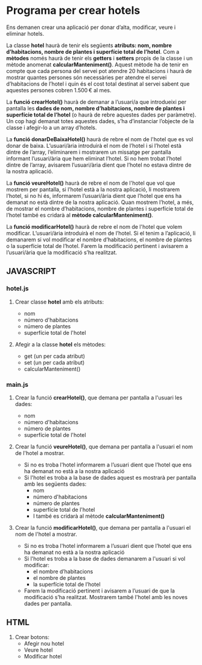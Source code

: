 # Programa per crear hotels

Ens demanen crear una aplicació per donar d’alta, modificar, veure i eliminar hotels.

La classe **hotel** haurà de tenir els següents **atributs: nom, nombre d’habitacions, nombre de plantes i superfície total de l’hotel**. Com a **mètodes** només haurà de tenir els **getters** i **setters** propis de la classe i un mètode anomenat **calcularManteniment()**. Aquest mètode ha de tenir en compte que cada persona del servei pot atendre 20 habitacions i haurà de mostrar quantes persones són necessàries per atendre el servei d’habitacions de l’hotel i quin és el cost total destinat al servei sabent que aquestes persones cobren 1.500 € al mes. 

La **funció crearHotel()** haurà de demanar a l’usuari/a que introdueixi per pantalla les **dades de nom, nombre d’habitacions, nombre de plantes i superfície total de l’hotel** (o haurà de rebre aquestes dades per paràmetre). Un cop hagi demanat totes aquestes dades, s’ha d’instanciar l’objecte de la classe i afegir-lo a un array d’hotels.

La **funció donarDeBaixaHotel()** haurà de rebre el nom de l'hotel que es vol donar de baixa. L’usuari/ària introduirà el nom de l’hotel i si l’hotel està dintre de l’array, l’eliminarem i mostrarem un missatge per pantalla informant l’usuari/ària que hem eliminat l’hotel. Si no hem trobat l’hotel dintre de l’array, avisarem l’usuari/ària dient que l’hotel no estava dintre de la nostra aplicació.

La **funció veureHotel()** haurà de rebre el nom de l'hotel que vol que mostrem per pantalla, si l’hotel està a la nostra aplicació, li mostrarem l’hotel, si no hi és, informarem l’usuari/ària dient que l’hotel que ens ha demanat no està dintre de la nostra aplicació. Quan mostrem l’hotel, a més, de mostrar el nombre d’habitacions, nombre de plantes i superfície total de l’hotel també es cridarà al **mètode calcularManteniment()**.

La **funció modificarHotel()** haurà de rebre el nom de l'hotel que volem modificar. L’usuari/ària introduirà el nom de l’hotel. Si el tenim a l’aplicació, li demanarem si vol modificar el nombre d’habitacions, el nombre de plantes o la superfície total de l’hotel. Farem la modificació pertinent i avisarem a l’usuari/ària que la modificació s’ha realitzat.


## JAVASCRIPT

### hotel.js

1. Crear classe **hotel** amb els atributs:
    - nom
    - número d'habitacions
    - número de plantes
    - superfície total de l'hotel

2. Afegir a la classe **hotel** els mètodes:
    - get (un per cada atribut)
    - set (un per cada atribut)
    - calcularManteniment()

### main.js

1. Crear la funció **crearHotel()**, que demana per pantalla a l'usuari les dades:
    - nom
    - número d'habitacions
    - número de plantes
    - superfície total de l'hotel

2. Crear la funció **veureHotel()**, que demana per pantalla a l'usuari el nom de l'hotel a mostrar.
    - Si no es troba l'hotel informarem a l’usuari dient que l’hotel que ens ha demanat no està a la nostra aplicació
    - Si l'hotel es troba a la base de dades aquest es mostrarà per pantalla amb les següents dades:
        - nom
        - número d'habitacions
        - número de plantes
        - superfície total de l'hotel
        - I també es cridarà al mètode **calcularManteniment()**

3. Crear la funció **modificarHotel()**, que demana per pantalla a l'usuari el nom de l'hotel a mostrar.
    - Si no es troba l'hotel informarem a l’usuari dient que l’hotel que ens ha demanat no està a la nostra aplicació
    - Si l'hotel es troba a la base de dades demanarem a l'usuari si vol modificar:
        - el nombre d’habitacions
        - el nombre de plantes
        - la superfície total de l’hotel
    - Farem la modificació pertinent i avisarem a l’usuari de que la modificació s’ha realitzat. Mostrarem també l'hotel amb les noves dades per pantalla.

## HTML

1. Crear botons:
    - Afegir nou hotel
    - Veure hotel
    - Modificar hotel
